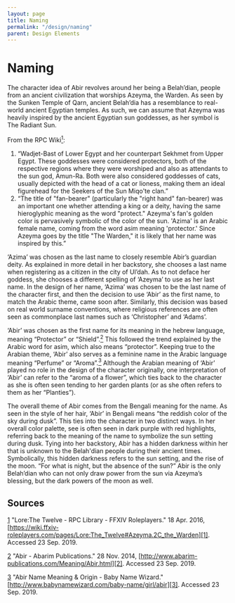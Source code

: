 ```yaml
---
layout: page
title: Naming
permalink: "/design/naming"
parent: Design Elements
---
```


# Naming

The character idea of Abir revolves around her being a Belah’dian, people from an ancient civilization that worships Azeyma, the Warden. As seen by the Sunken Temple of Qarn, ancient Belah’dia has a resemblance to real-world ancient Egyptian temples. As such, we can assume that Azeyma was heavily inspired by the ancient Egyptian sun goddesses, as her symbol is The Radiant Sun.

From the RPC Wiki[<sup>1</sup>][1]:

1. “Wadjet-Bast of Lower Egypt and her counterpart Sekhmet from Upper Egypt. These goddesses were considered protectors, both of the respective regions where they were worshiped and also as attendants to the sun god, Amun-Ra. Both were also considered goddesses of cats, usually depicted with the head of a cat or lioness, making them an ideal figurehead for the Seekers of the Sun Miqo'te clan.”
2. “The title of "fan-bearer" (particularly the "right hand" fan-bearer) was an important one whether attending a king or a deity, having the same hieroglyphic meaning as the word "protect." Azeyma's fan's golden color is pervasively symbolic of the color of the sun. 'Azima' is an Arabic female name, coming from the word asim meaning 'protector.' Since Azeyma goes by the title "The Warden," it is likely that her name was inspired by this.”

‘Azima’ was chosen as the last name to closely resemble Abir’s guardian deity. As explained in more detail in her backstory, she chooses a last name when registering as a citizen in the city of Ul’dah. As to not deface her goddess, she chooses a different spelling of ‘Azeyma’ to use as her last name. In the design of her name, ‘Azima’ was chosen to be the last name of the character first, and then the decision to use ‘Abir’ as the first name, to match the Arabic theme, came soon after. Similarly, this decision was based on real world surname conventions, where religious references are often seen as commonplace last names such as ‘Christopher’ and ‘Adams’.

‘Abir’ was chosen as the first name for its meaning in the hebrew language, meaning “Protector” or “Shield”.[<sup>2</sup>][2] This followed the trend explained by the Arabic word for asim, which also means “protector”. Keeping true to the Arabian theme, ‘Abir’ also serves as a feminine name in the Arabic language meaning “Perfume” or “Aroma”.[<sup>3</sup>][3] Although the Arabian meaning of ‘Abir’ played no role in the design of the character originally, one interpretation of ‘Abir’ can refer to the “aroma of a flower”, which ties back to the character as she is often seen tending to her garden plants (or as she often refers to them as her “Planties”).

The overall theme of Abir comes from the Bengali meaning for the name. As seen in the style of her hair, ‘Abir’ in Bengali means “the reddish color of the sky during dusk”. This ties into the character in two distinct ways. In her overall color palette, see is often seen in dark purple with red highlights, referring back to the meaning of the name to symbolize the sun setting during dusk. Tying into her backstory, Abir has a hidden darkness within her that is unknown to the Belah'dian people during their ancient times. Symbolically, this hidden darkness refers to the sun setting, and the rise of the moon. “For what is night, but the absence of the sun?” Abir is the only Belah’dian who can not only draw power from the sun via Azeyma’s blessing, but the dark powers of the moon as well.

## Sources

[1] "Lore:The Twelve - RPC Library - FFXIV Roleplayers." 18 Apr. 2016, [https://wiki.ffxiv-roleplayers.com/pages/Lore:The_Twelve#Azeyma.2C_the_Warden][1]. Accessed 23 Sep. 2019.

[2] "Abir - Abarim Publications." 28 Nov. 2014, [http://www.abarim-publications.com/Meaning/Abir.html][2]. Accessed 23 Sep. 2019.

[3] "Abir Name Meaning & Origin - Baby Name Wizard." [http://www.babynamewizard.com/baby-name/girl/abir][3]. Accessed 23 Sep. 2019.

[1]: https://wiki.ffxiv-roleplayers.com/pages/Lore:The_Twelve#Azeyma.2C_the_Warden
[2]: http://www.abarim-publications.com/Meaning/Abir.html
[3]: http://www.babynamewizard.com/baby-name/girl/abir